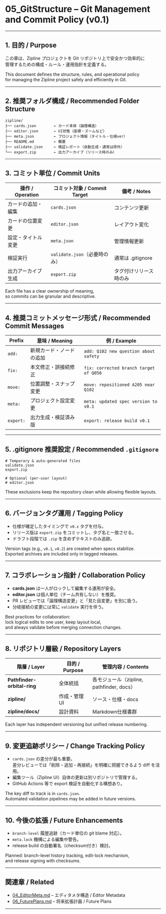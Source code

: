 # 05_GitStructure – Git Management and Commit Policy (v0.1)

---

## 1. 目的 / Purpose
この章は、Zipline プロジェクトを Git リポジトリ上で安全かつ効率的に  
管理するための構成・ルール・運用指針を定義する。

This document defines the structure, rules, and operational policy  
for managing the Zipline project safely and efficiently in Git.

---

## 2. 推奨フォルダ構成 / Recommended Folder Structure

```
zipline/
├── cards.json        ← カード本体（論理構造）
├── editor.json       ← UI状態（座標・ズームなど）
├── meta.json         ← プロジェクト情報（タイトル・仕様ver）
├── README.md         ← 概要
├── validate.json     ← 検証レポート（自動生成・通常は除外）
└── export.zip        ← 出力アーカイブ（リリース時のみ）
```

---

## 3. コミット単位 / Commit Units

| 操作 / Operation | コミット対象 / Commit Target | 備考 / Notes |
|------------------|-------------------------------|---------------|
| カードの追加・編集 | `cards.json` | コンテンツ更新 |
| カードの位置変更 | `editor.json` | レイアウト変化 |
| 設定・タイトル変更 | `meta.json` | 管理情報更新 |
| 検証実行 | `validate.json`（必要時のみ） | 通常は .gitignore |
| 出力アーカイブ生成 | `export.zip` | タグ付けリリース時のみ |

Each file has a clear ownership of meaning,  
so commits can be granular and descriptive.

---

## 4. 推奨コミットメッセージ形式 / Recommended Commit Messages

| Prefix | 意味 / Meaning | 例 / Example |
|---------|----------------|---------------|
| `add:` | 新規カード・ノードの追加 | `add: Q102 new question about safety` |
| `fix:` | 本文修正・誤接続修正 | `fix: corrected branch target of Q056` |
| `move:` | 位置調整・スナップ変更 | `move: repositioned A205 near Q102` |
| `meta:` | プロジェクト設定変更 | `meta: updated spec version to v0.1` |
| `export:` | 出力生成・検証済み版 | `export: release build v0.1` |

---

## 5. .gitignore 推奨設定 / Recommended `.gitignore`

```
# Temporary & auto-generated files
validate.json
export.zip

# Optional (per-user layout)
# editor.json
```

These exclusions keep the repository clean while allowing flexible layouts.

---

## 6. バージョンタグ運用 / Tagging Policy
- 仕様が確定したタイミングで `v0.x` タグを付与。  
- リリース版は `export.zip` をコミットし、タグ名と一致させる。  
- ドラフト段階では `.zip` を含めずテキストのみ追跡。

Version tags (e.g., `v0.1`, `v0.2`) are created when specs stabilize.  
Exported archives are included only in tagged releases.

---

## 7. コラボレーション指針 / Collaboration Policy
- **cards.json** は一人がロックして編集する運用が安全。  
- **editor.json** は個人単位（チーム共有しない）を推奨。  
- PR レビューでは「論理構造変更」と「見た目変更」を別に扱う。  
- 分岐接続の変更には常に `validate` 実行を伴う。

Best practices for collaboration:  
lock logical edits to one user, keep layout local,  
and always validate before merging connection changes.

---

## 8. リポジトリ層級 / Repository Layers

| 階層 / Layer | 目的 / Purpose | 管理内容 / Contents |
|---------------|----------------|----------------------|
| **Pathfinder-orbital-ring** | 全体統括 | 各モジュール（zipline, pathfinder, docs） |
| **zipline/** | 作成・管理UI | ソース・仕様・docs |
| **zipline/docs/** | 設計資料 | Markdown仕様書群 |

Each layer has independent versioning but unified release numbering.

---

## 9. 変更追跡ポリシー / Change Tracking Policy
- `cards.json` の差分が最も重要。  
  差分レビューでは「削除・追加・再接続」を明確に把握できるよう diff を活用。  
- 編集ツール（Zipline UI）自体の更新は別リポジトリで管理する。  
- GitHub Actions 等で export 検証を自動化する構想あり。

The key diff to track is in `cards.json`.  
Automated validation pipelines may be added in future versions.

---

## 10. 今後の拡張 / Future Enhancements
- `branch-level` 履歴追跡（カード単位の git blame 対応）。  
- `meta.lock` 機構による編集中警告。  
- release build の自動署名（checksum付き）検討。

Planned: branch-level history tracking, edit-lock mechanism,  
and release signing with checksums.

---

## 関連章 / Related
- [04_EditorMeta.md](04_EditorMeta.md) – エディタメタ構造 / Editor Metadata  
- [06_FuturePlans.md](06_FuturePlans.md) – 将来拡張計画 / Future Plans

---

